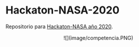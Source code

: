 # Hackaton-NASA-2020

Repositorio para [Hackaton-NASA año 2020](https://www.spaceappschallenge.org/).

<center>
![](image/competencia.PNG)
</center>
